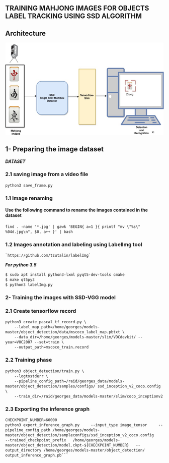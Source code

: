 ## TRAINING MAHJONG IMAGES FOR OBJECTS LABEL TRACKING USING SSD ALGORITHM 

## Architecture

![](Diagram.jpg)
 
## 1- Preparing the image dataset

***DATASET***


### 2.1 saving image from a video file
```
python3 save_frame.py
```
### 1.1 Image renaming

#### Use the following command to rename the images contained in the dataset

```
find . -name '*.jpg' | gawk 'BEGIN{ a=1 }{ printf "mv \"%s\" %04d.jpg\n", $0, a++ }' | bash

```

### 1.2  Images annotation and labeling   using LabelImg tool

	`https://github.com/tzutalin/labelImg`

***For python 3.5***

```
$ sudo apt install python3-lxml pyqt5-dev-tools cmake
$ make qt5py3
$ python3 labelImg.py
```
### 2- Training the images with SSD-VGG model


### 2.1 Create tensorflow record
```
python3 create_pascal_tf_record.py \
    --label_map_path=/home/georges/models-master/object_detection/data/mscoco_label_map.pbtxt \
    --data_dir=/home/georges/models-master/slim/VOCdevkit/ --year=VOC2007 --set=train \
    --output_path=mscoco_train.record
```
### 2.2 Training phase
```
python3 object_detection/train.py \
    --logtostderr \
    --pipeline_config_path=/raid/georges_data/models-master/object_detection/samples/configs/ ssd_inception_v2_coco.config \
    --train_dir=/raid/georges_data/models-master/slim/coco_inceptionv2
```
### 2.3 Exporting the inference graph 

```
CHECKPOINT_NUMBER=60000
python3 export_inference_graph.py     --input_type image_tensor     --pipeline_config_path /home/georges/models-master/object_detection/sampleconfigs/ssd_inception_v2_coco.config     --trained_checkpoint_prefix   /home/georges/models-master/object_detection/model.ckpt-${CHECKPOINT_NUMBER}   --output_directory /home/georges/models-master/object_detection/ output_inference_graph.pb```